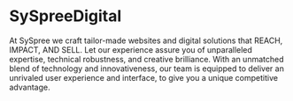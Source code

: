 # SySpreeDigital
At SySpree we craft tailor-made websites and digital solutions that REACH, IMPACT, AND SELL. Let our experience assure you of unparalleled expertise, technical robustness, and creative brilliance. With an unmatched blend of technology and innovativeness, our team is equipped to deliver an unrivaled user experience and interface, to give you a unique competitive advantage.
